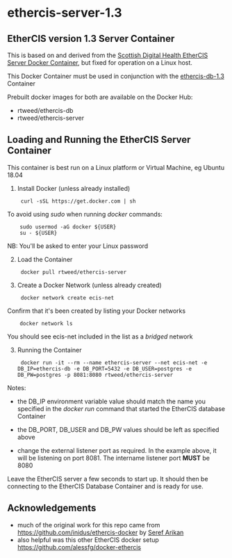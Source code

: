 # ethercis-server-1.3

## EtherCIS version 1.3 Server Container

This is based on and derived from the 
[Scottish Digital Health EtherCIS Server Docker Container](https://hub.docker.com/r/nesnds/ethercis-server),
but fixed for operation on a Linux host.

This Docker Container must be used in conjunction with the 
[ethercis-db-1.3](https://github.com/robtweed/ethercis-db-1.3) Container

Prebuilt docker images for both are available on the Docker Hub:

- rtweed/ethercis-db
- rtweed/ethercis-server


## Loading and Running the EtherCIS Server Container

This container is best run on a Linux platform or Virtual Machine, eg Ubuntu 18.04

1) Install Docker (unless already installed)

        curl -sSL https://get.docker.com | sh

To avoid using *sudo* when running *docker* commands:

        sudo usermod -aG docker ${USER}
        su - ${USER}

  NB: You'll be asked to enter your Linux password


2) Load the Container

        docker pull rtweed/ethercis-server


3) Create a Docker Network (unless already created)

        docker network create ecis-net

Confirm that it's been created by listing your Docker networks

        docker network ls

You should see ecis-net included in the list as a *bridged* network


3) Running the Container

        docker run -it --rm --name ethercis-server --net ecis-net -e DB_IP=ethercis-db -e DB_PORT=5432 -e DB_USER=postgres -e DB_PW=postgres -p 8081:8080 rtweed/ethercis-server

Notes:

- the DB_IP environment variable value should match the name you specified in the *docker run* command
  that started the EtherCIS database Container

- the DB_PORT, DB_USER and DB_PW values should be left as specified above

- change the external listener port as required.  In the example above, it will be listening on
  port 8081.  The intername listener port **MUST** be 8080


Leave the EtherCIS server a few seconds to start up.  It should then be connecting to the
EtherCIS Database Container and is ready for use.


## Acknowledgements
* much of the original work for this repo came from https://github.com/inidus/ethercis-docker by [Seref Arikan](https://github.com/serefarikan)
* also helpful was this other EtherCIS docker setup https://github.com/alessfg/docker-ethercis
